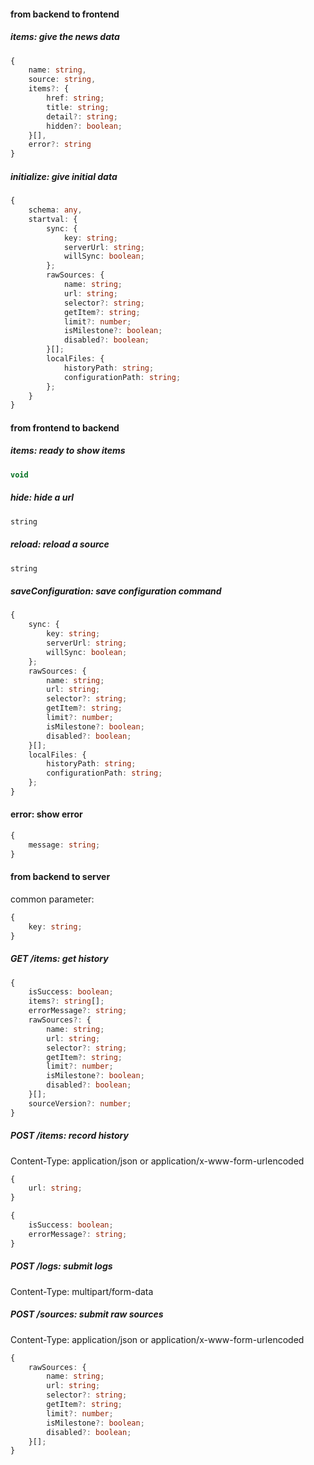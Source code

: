 #### from backend to frontend

##### items: give the news data

```ts
{
    name: string,
    source: string,
    items?: {
        href: string;
        title: string;
        detail?: string;
        hidden?: boolean;
    }[],
    error?: string
}
```

##### initialize: give initial data

```ts
{
    schema: any,
    startval: {
        sync: {
            key: string;
            serverUrl: string;
            willSync: boolean;
        };
        rawSources: {
            name: string;
            url: string;
            selector?: string;
            getItem?: string;
            limit?: number;
            isMilestone?: boolean;
            disabled?: boolean;
        }[];
        localFiles: {
            historyPath: string;
            configurationPath: string;
        };
    }
}
```

#### from frontend to backend

##### items: ready to show items

```ts
void
```

##### hide: hide a url

```ts
string
```

##### reload: reload a source

```ts
string
```

##### saveConfiguration: save configuration command

```ts
{
    sync: {
        key: string;
        serverUrl: string;
        willSync: boolean;
    };
    rawSources: {
        name: string;
        url: string;
        selector?: string;
        getItem?: string;
        limit?: number;
        isMilestone?: boolean;
        disabled?: boolean;
    }[];
    localFiles: {
        historyPath: string;
        configurationPath: string;
    };
}
```

#### error: show error

```ts
{
    message: string;
}
```

#### from backend to server

common parameter:

```ts
{
    key: string;
}
```

##### GET /items: get history

```ts
{
    isSuccess: boolean;
    items?: string[];
    errorMessage?: string;
    rawSources?: {
        name: string;
        url: string;
        selector?: string;
        getItem?: string;
        limit?: number;
        isMilestone?: boolean;
        disabled?: boolean;
    }[];
    sourceVersion?: number;
}
```

##### POST /items: record history

Content-Type: application/json or application/x-www-form-urlencoded

```ts
{
    url: string;
}
```

```ts
{
    isSuccess: boolean;
    errorMessage?: string;
}
```

##### POST /logs: submit logs

Content-Type: multipart/form-data

##### POST /sources: submit raw sources

Content-Type: application/json or application/x-www-form-urlencoded

```ts
{
    rawSources: {
        name: string;
        url: string;
        selector?: string;
        getItem?: string;
        limit?: number;
        isMilestone?: boolean;
        disabled?: boolean;
    }[];
}
```
